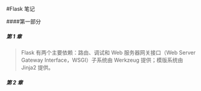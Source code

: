 #Flask 笔记

####第一部分

##### 第 1 章

> Flask 有两个主要依赖：路由、调试和 Web 服务器网关接口（Web Server Gateway Interface，WSGI）子系统由 Werkzeug 提供；模版系统由 Jinja2 提供。

##### 第 2 章

